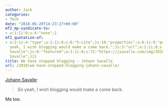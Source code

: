 ```yaml
---
author: Jack
categories:
- Tech
date: "2018-06-20T14:23:27+00:00"
mf2_mp-syndicate-to:
- a:1:{i:0;s:4:"none";}
mf2_quotation-of:
- a:2:{s:4:"type";a:1:{i:0;s:6:"h-cite";}s:10:"properties";a:8:{s:9:"published";a:1:{i:0;s:25:"2018-01-16T00:00:00+00:00";}s:7:"updated";a:1:{i:0;s:25:"2018-01-16T00:00:00+00:00";}s:7:"summary";a:1:{i:0;s:48:"So
  yeah, I wish blogging would make a come back.";}s:3:"url";a:1:{i:0;s:46:"https://jsavalle.com/we-have-stopped-blogging/";}s:8:"category";a:7:{i:0;s:8:"blogging";i:1;s:4:"blog";i:2;s:8:"blogging";i:3;s:13:"conversations";i:4;s:10:"creativity";i:5;s:12:"internet-1-0";i:6;s:7:"writing";}s:11:"publication";a:1:{i:0;s:14:"Johann
  Savalle";}s:8:"featured";a:1:{i:0;s:72:"https://jsavalle.com/img/2018/01/pexels-photo-261510.jpeg";}s:6:"author";a:1:{s:4:"name";s:14:"Johann
  Savalle";}}}
title: We have stopped blogging – Johann Savalle
url: /2018/we-have-stopped-blogging-johann-savalle/
---
```

[Johann Savalle][1]:

> So yeah, I wish blogging would make a come back. 

Me too.

 [1]: https://jsavalle.com/we-have-stopped-blogging/”